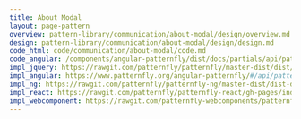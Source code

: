 ```yaml
---
title: About Modal
layout: page-pattern
overview: pattern-library/communication/about-modal/design/overview.md
design: pattern-library/communication/about-modal/design/design.md
code_html: code/communication/about-modal/code.md
code_angular: /components/angular-patternfly/dist/docs/partials/api/patternfly.modals.component.pfAboutModal.html
impl_jquery: https://rawgit.com/patternfly/patternfly/master-dist/dist/tests/about-modal.html
impl_angular: https://www.patternfly.org/angular-patternfly/#/api/patternfly.modals.component:pfAboutModal
impl_ng: https://rawgit.com/patternfly/patternfly-ng/master-dist/dist-demo/#/aboutmodal
impl_react: https://rawgit.com/patternfly/patternfly-react/gh-pages/index.html?selectedKind=patternfly-react%2FCommunication%2FAbout%20Modal&selectedStory=AboutModal
impl_webcomponent: https://rawgit.com/patternfly-webcomponents/patternfly-webcomponents/master-dist/app/app.html?dir=pf-modal&file=index.html
---
```

